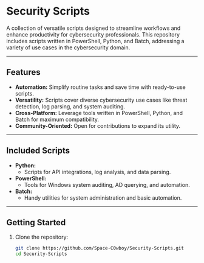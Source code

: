 # Security Scripts

A collection of versatile scripts designed to streamline workflows and enhance productivity for cybersecurity professionals. This repository includes scripts written in PowerShell, Python, and Batch, addressing a variety of use cases in the cybersecurity domain.

---

## Features
- **Automation:** Simplify routine tasks and save time with ready-to-use scripts.
- **Versatility:** Scripts cover diverse cybersecurity use cases like threat detection, log parsing, and system auditing.
- **Cross-Platform:** Leverage tools written in PowerShell, Python, and Batch for maximum compatibility.
- **Community-Oriented:** Open for contributions to expand its utility.

---

## Included Scripts
- **Python:**
  - Scripts for API integrations, log analysis, and data parsing.
- **PowerShell:**
  - Tools for Windows system auditing, AD querying, and automation.
- **Batch:**
  - Handy utilities for system administration and basic automation.

---

## Getting Started
1. Clone the repository:
   ```bash
   git clone https://github.com/Space-C0wboy/Security-Scripts.git
   cd Security-Scripts
